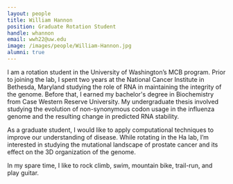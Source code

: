 ```yaml
---
layout: people
title: William Hannon
position: Graduate Rotation Student
handle: whannon
email: wwh22@uw.edu
image: /images/people/William-Hannon.jpg
alumni: true
---
```


I  am a rotation student in the University of Washington’s MCB program. Prior to joining the lab, I spent two years at the National Cancer Institute in Bethesda, Maryland studying the role of RNA in maintaining the integrity of the genome. Before that, I earned  my bachelor's degree in Biochemistry from Case Western Reserve University. My undergraduate thesis involved studying the evolution of non-synonymous codon usage in the influenza genome and the resulting change in predicted RNA stability. 

As a graduate student, I would like to apply computational techniques to improve our understanding of disease. While rotating in the Ha lab, I’m interested in studying the mutational landscape of prostate cancer and its effect on the 3D organization of the genome. 

In  my spare time, I like to rock climb, swim, mountain bike, trail-run, and play guitar. 
